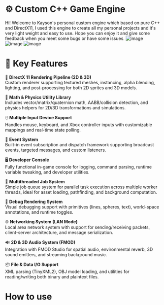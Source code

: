 # ⚙️ Custom C++ Game Engine
Hi! Welcome to Kayson's personal custom engine which based on pure C++ and DirectX11, I used this engine to create all my personal projects and it's very light weight and easy to use. Hope you can enjoy it and give some feedback when you meet some bugs or have some issues.
![image](https://github.com/user-attachments/assets/3afe5e83-d135-45b5-b670-7fc3030e61b6)
![image](https://github.com/user-attachments/assets/f9bbdb91-9884-4a17-96c6-3e585afcf09a)
![image](https://github.com/user-attachments/assets/e25ee31b-d743-40aa-accc-9280eea86e3c)

# 🌟 Key Features
🎨 **DirectX 11 Rendering Pipeline (2D & 3D)**  
Custom renderer supporting textured meshes, instancing, alpha blending, lighting, and post-processing for both 2D sprites and 3D models.

📐 **Math & Physics Utility Library**  
Includes vector/matrix/quaternion math, AABB/collision detection, and physics helpers for 2D/3D transformations and simulations.

🖱️ **Multiple Input Device Support**  
Handles mouse, keyboard, and Xbox controller inputs with customizable mappings and real-time state polling.

🔔 **Event System**  
Built-in event subscription and dispatch framework supporting broadcast events, targeted messages, and custom listeners.

🖥️ **Developer Console**  
Fully functional in-game console for logging, command parsing, runtime variable tweaking, and developer utilities.

🧵 **Multithreaded Job System**  
Simple job queue system for parallel task execution across multiple worker threads, ideal for asset loading, pathfinding, and background computation.

🧪 **Debug Rendering System**  
Visual debugging support with primitives (lines, spheres, text), world-space annotations, and runtime toggles.

🌐 **Networking System (LAN Mode)**  
Local area network system with support for sending/receiving packets, client-server architecture, and message serialization.

🔊 **2D & 3D Audio System (FMOD)**  
Integration with FMOD Studio for spatial audio, environmental reverb, 3D sound emitters, and streaming background music.

📦 **File & Data I/O Support**  
XML parsing (TinyXML2), OBJ model loading, and utilities for reading/writing both binary and plaintext files.

# How to use
